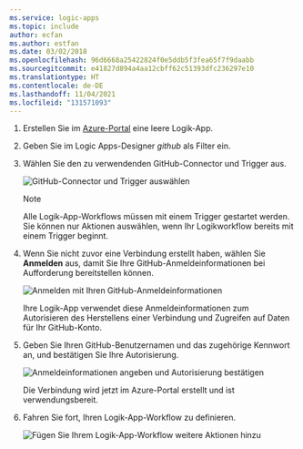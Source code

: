 ```yaml
---
ms.service: logic-apps
ms.topic: include
author: ecfan
ms.author: estfan
ms.date: 03/02/2018
ms.openlocfilehash: 96d6668a25422824f0e5ddb5f3fea65f7f9daabb
ms.sourcegitcommit: e41827d894a4aa12cbff62c51393dfc236297e10
ms.translationtype: HT
ms.contentlocale: de-DE
ms.lasthandoff: 11/04/2021
ms.locfileid: "131571093"
---
```

1. Erstellen Sie im [Azure-Portal](https://portal.azure.com) eine leere Logik-App.

2. Geben Sie im Logic Apps-Designer *github* als Filter ein.

3. Wählen Sie den zu verwendenden GitHub-Connector und Trigger aus.

   ![GitHub-Connector und Trigger auswählen](./media/connectors-create-api-github/github-connector.png)

   > [!NOTE]
   > Alle Logik-App-Workflows müssen mit einem Trigger gestartet werden. Sie können nur Aktionen auswählen, wenn Ihr Logikworkflow bereits mit einem Trigger beginnt. 

4. Wenn Sie nicht zuvor eine Verbindung erstellt haben, wählen Sie **Anmelden** aus, damit Sie Ihre GitHub-Anmeldeinformationen bei Aufforderung bereitstellen können.

   ![Anmelden mit Ihren GitHub-Anmeldeinformationen](./media/connectors-create-api-github/github-connector-sign-in-credentials.png)

   Ihre Logik-App verwendet diese Anmeldeinformationen zum Autorisieren des Herstellens einer Verbindung und Zugreifen auf Daten für Ihr GitHub-Konto. 

5. Geben Sie Ihren GitHub-Benutzernamen und das zugehörige Kennwort an, und bestätigen Sie Ihre Autorisierung.

   ![Anmeldeinformationen angeben und Autorisierung bestätigen](./media/connectors-create-api-github/github-connector-authorize.png)   

   Die Verbindung wird jetzt im Azure-Portal erstellt und ist verwendungsbereit.

6. Fahren Sie fort, Ihren Logik-App-Workflow zu definieren.

   ![Fügen Sie Ihrem Logik-App-Workflow weitere Aktionen hinzu](./media/connectors-create-api-github/github-connector-logic-app.png)
